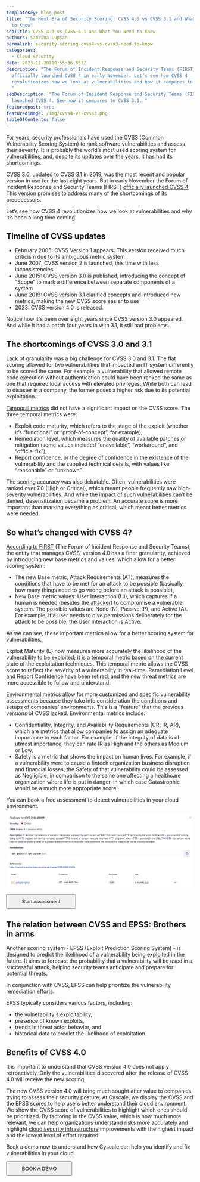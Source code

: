 ```yaml
---
templateKey: blog-post
title: "The Next Era of Security Scoring: CVSS 4.0 vs CVSS 3.1 and What You Need
  to Know"
seoTitle: CVSS 4.0 vs CVSS 3.1 and What You Need to Know
authors: Sabrina Lupșan
permalink: security-scoring-cvss4-vs-cvss3-need-to-know
categories:
  - Cloud Security
date: 2023-11-20T10:55:36.862Z
description: "The Forum of Incident Response and Security Teams (FIRST)
  officially launched CVSS 4 in early November. Let’s see how CVSS 4
  revolutionizes how we look at vulnerabilities and how it compares to CVSS 3.1.
  "
seoDescription: "The Forum of Incident Response and Security Teams (FIRST) has
  launched CVSS 4. See how it compares to CVSS 3.1. "
featuredpost: true
featuredimage: /img/cvss4-vs-cvss3.png
tableOfContents: false
---
```

For years, security professionals have used the CVSS (Common Vulnerability Scoring System) to rank software vulnerabilities and assess their severity. It is probably the world’s most used scoring system for [vulnerabilities](https://cyscale.com/blog/critical-vulnerabilities-kubernetes-secrets-risk/), and, despite its updates over the years, it has had its shortcomings.  

CVSS 3.0, updated to CVSS 3.1 in 2019, was the most recent and popular version in use for the last eight years. But in early November the Forum of Incident Response and Security Teams (FIRST) [officially launched CVSS 4](https://www.first.org/cvss/v4-0/index.html) This version promises to address many of the shortcomings of its predecessors.  

Let’s see how CVSS 4 revolutionizes how we look at vulnerabilities and why it’s been a long time coming. 

## Timeline of CVSS updates 

* February 2005: CVSS Version 1 appears. This version received much criticism due to its ambiguous metric system 
* June 2007: CVSS version 2 is launched, this time with less inconsistencies. 
* June 2015: CVSS version 3.0 is published, introducing the concept of “Scope” to mark a difference between separate components of a system 
* June 2019: CVSS version 3.1 clarified concepts and introduced new metrics, making the new CVSS score easier to use 
* 2023: CVSS version 4.0 is released.  

Notice how it's been over eight years since CVSS version 3.0 appeared. And while it had a patch four years in with 3.1, it still had problems.   

## The shortcomings of CVSS 3.0 and 3.1 

Lack of granularity was a big challenge for CVSS 3.0 and 3.1. The flat scoring allowed for two vulnerabilities that impacted an IT system differently to be scored the same. For example, a vulnerability that allowed remote code execution without authentication could have been ranked the same as one that required local access with elevated privileges. While both can lead to disaster in a company, the former poses a higher risk due to its potential exploitation.  

[Temporal metrics](https://www.first.org/cvss/v3-1/cvss-v31-specification_r1.pdf) did not have a significant impact on the CVSS score. The three temporal metrics were: 

* Exploit code maturity, which refers to the stage of the exploit (whether it’s “functional” or “proof-of-concept”, for example), 
* Remediation level, which measures the quality of available patches or mitigation (some values included “unavailable”, “workaround”, and “official fix”), 
* Report confidence, or the degree of confidence in the existence of the vulnerability and the supplied technical details, with values like “reasonable” or “unknown”. 

The scoring accuracy was also debatable. Often, vulnerabilities were ranked over 7.0 (High or Critical), which meant people frequently saw high-severity vulnerabilities. And while the impact of such vulnerabilities can’t be denied, desensitization became a problem. An accurate score is more important than marking everything as critical, which meant better metrics were needed.  

## So what’s changed with CVSS 4? 

[According to FIRST](https://www.first.org/cvss/v4-0/index.html) (The Forum of Incident Response and Security Teams), the entity that manages CVSS, version 4.0 has a finer granularity, achieved by introducing new base metrics and values, which allow for a better scoring system: 

* The new Base metric, Attack Requirements (AT), measures the conditions that have to be met for an attack to be possible (basically, how many things need to go wrong before an attack is possible), 
* New Base metric values: User Interaction (UI), which captures if a human is needed (besides the [attacker](https://cyscale.com/blog/compromising-azure-cloud-as-guest/)) to compromise a vulnerable system. The possible values are None (N), Passive (P), and Active (A). For example, if a user needs to give permissions deliberately for the attack to be possible, the User Interaction is Active. 

As we can see, these important metrics allow for a better scoring system for vulnerabilities.  

Exploit Maturity (E) now measures more accurately the likelihood of the vulnerability to be exploited; it is a temporal metric based on the current state of the exploitation techniques. This temporal metric allows the CVSS score to reflect the severity of a vulnerability in real-time. Remediation Level and Report Confidence have been retired, and the new threat metrics are more accessible to follow and understand. 

Environmental metrics allow for more customized and specific vulnerability assessments because they take into consideration the conditions and setups of companies’ environments. This is a “feature” that the previous versions of CVSS lacked. Environmental metrics include: 

* Confidentiality, Integrity, and Availability Requirements (CR, IR, AR), which are metrics that allow companies to assign an adequate importance to each factor. For example, if the integrity of data is of utmost importance, they can rate IR as High and the others as Medium or Low, 
* Safety is a metric that shows the impact on human lives. For example, if a vulnerability were to cause a fintech organization business disruption and financial losses, the Safety of that vulnerability could be assessed as Negligible, in comparison to the same one affecting a healthcare organization where life is put in danger, in which case Catastrophic would be a much more appropriate score. 

Y﻿ou can book a free assessment to detect vulnerabilities in your cloud environment. 

<a href="https://cyscale.com/cloud-security-risk-assessment/"><img src="/img/cve-screen.png" alt="" title="" class=" blog-image-shadow " style="width:37.5rem;height:auto;" data-ignore="true"/></a>

<div class="pb-0 pt-4 lg:pb-0 lg:pt-4 flex flex-col items-center"><a href="https://cyscale.com/cloud-security-risk-assessment/"><button class="bg-gradient-to-r from-[#0F26AA] to-[#FF4A56] hover:from-[#FF4A56] hover:to-[#0F26AA] block font-medium rounded text-white uppercase text-center no-underline hover:no-underline max-w-sm lg:inline-block font-hind" style="padding: 0.625rem 2.5rem;">Start assessment</button></a></div>

## The relation between CVSS and EPSS: Brothers in arms 

Another scoring system - EPSS (Exploit Prediction Scoring System) - is designed to predict the likelihood of a vulnerability being exploited in the future. It aims to forecast the probability that a vulnerability will be used in a successful attack, helping security teams anticipate and prepare for potential threats.  

In conjunction with CVSS, EPSS can help prioritize the vulnerability remediation efforts. 

EPSS typically considers various factors, including: 

* the vulnerability's exploitability,  
* presence of known exploits,  
* trends in threat actor behavior, and  
* historical data to predict the likelihood of exploitation.  

## Benefits of CVSS 4.0

It is important to understand that CVSS version 4.0 does not apply retroactively. Only the vulnerabilities discovered after the release of CVSS 4.0 will receive the new scoring. 

The new CVSS version 4.0 will bring much sought after value to companies trying to assess their security posture. At Cyscale, we display the CVSS and the EPSS scores to help users better understand their cloud environment. We show the CVSS score of vulnerabilities to highlight which ones should be prioritized. By factoring in the CVSS value, which is now much more relevant, we can help organizations understand risks more accurately and highlight [cloud security infrastructure](https://cyscale.com/blog/cloud-infrastructure-security/) improvements with the highest impact and the lowest level of effort required. 

B﻿ook a demo now to understand how Cyscale can help you identify and fix vulnerabilities in your cloud.

<div class="pb-12 pt-6 lg:pb-12 lg:pt-6 flex flex-col items-center"><a href="/request-demo/"><button class="bg-gradient-to-r from-[#0F26AA] to-[#FF4A56] hover:from-[#FF4A56] hover:to-[#0F26AA] block font-medium rounded text-white uppercase text-center no-underline hover:no-underline max-w-sm lg:inline-block font-hind" style="padding: 0.625rem 2.5rem;">BOOK A DEMO</button></a></div>

